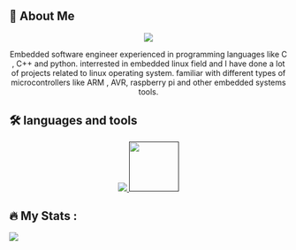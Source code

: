 
## 🚀 About Me
<p align="center">
<img src="https://bestanimations.com/media/penguins/2035943693linux-penguin-animation.gif" />
</p>
<p align="center">
Embedded software engineer experienced in programming languages like C , C++ and python.
interrested in embedded linux field and I have done a lot of projects related to linux operating system.
familiar with different types of microcontrollers like ARM , AVR, raspberry pi and other embedded systems tools.
</p>


## 🛠 languages and tools
<p align="center">
  <a href="">
    <img src="https://skillicons.dev/icons?i=git,py,cpp,c,vim,raspberrypi,arduino,qt" />
    <img src="https://logos-world.net/wp-content/uploads/2020/12/MATLAB-Logo.png" width=90 />
  </a>
</p>


## :fire: My Stats :
<img src="[![GitHub Streak](http://github-readme-streak-stats.herokuapp.com?user=Mohammed-Rashad-Nasr&theme=dark&background=000000)](https://git.io/streak-stats)
" />



